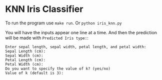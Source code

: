 # KNN Iris Classifier

To run the program use `make run`. Or `python iris_knn.py`

You will have the inputs appear one line at a time. And then the prediction will be made with `Predicted Iris type:`: 
```
Enter sepal length, sepal width, petal length, and petal width:
Sepal Length (cm): 
Sepal Width (cm):
Petal Length (cm): 
Petal Width (cm): 
Do you want to specify the value of k? (yes/no)
Value of k (default is 3):
```